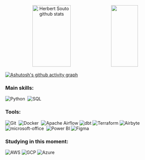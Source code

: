 
<div align="center">  
  <img width="49%" height="195px" src="https://github-readme-stats.vercel.app/api?username=HerbertSouto&show_icons=true&count_private=true&hide_border=true&title_color=00bfbf&icon_color=00bfbf&text_color=c9d1d9&bg_color=0d1117" alt="Herbert Souto github stats" /> 
  <img width="41%" height="195px" src="https://github-readme-stats.vercel.app/api/top-langs/?username=HerbertSouto&layout=compact&hide_border=true&title_color=00bfbf&text_color=00bfbf&bg_color=0d1117" />
</div>

[![Ashutosh's github activity graph](https://github-readme-activity-graph.vercel.app/graph?username=HerbertSouto&bg_color=000000&color=15e5a6&line=07e9a5&point=0a855c&area=true&hide_border=true)](https://github.com/ashutosh00710/github-readme-activity-graph)

 
### Main skills:
![Python](https://img.shields.io/badge/-python-0D1117?style=for-the-badge&logo=python&logoColor=1572B6&labelColor=0D1117)&nbsp;
![SQL](https://img.shields.io/badge/-sql-0D1117?style=for-the-badge&logo=postgresql&labelColor=0D1117)&nbsp;

### Tools:
![Git](https://img.shields.io/badge/-Git-0D1117?style=for-the-badge&logo=git&labelColor=0D1117)&nbsp;
![Docker](https://img.shields.io/badge/-DOCKER-0D1117?style=for-the-badge&logo=docker&labelColor=0D1117)&nbsp;
![Apache Airflow](https://img.shields.io/badge/-APACHE%20AIRFLOW-0D1117?style=for-the-badge&logo=apache-airflow&labelColor=0D1117)
![dbt](https://img.shields.io/badge/-DBT-0D1117?style=for-the-badge&logo=dbt&labelColor=0D1117)
![Terraform](https://img.shields.io/badge/-TERRAFORM-0D1117?style=for-the-badge&logo=terraform&labelColor=0D1117)
![Airbyte](https://img.shields.io/badge/-AIRBYTE-0D1117?style=for-the-badge&logo=airbyte&labelColor=0D1117)
![microsoft-office](https://img.shields.io/badge/-microsoft_office-0D1117?style=for-the-badge&logo=microsoft-office&labelColor=0D1117)&nbsp;
![Power BI](https://img.shields.io/badge/-POWER%20BI-0D1117?style=for-the-badge&logo=power-bi&labelColor=0D1117)
![Figma](https://img.shields.io/badge/-figma-0D1117?style=for-the-badge&logo=figma&labelColor=0D1117)&nbsp;
  
### Studying in this moment:
![AWS](https://img.shields.io/badge/-AWS-0D1117?style=for-the-badge&logo=amazon-aws&labelColor=0D1117)
![GCP](https://img.shields.io/badge/-GCP-0D1117?style=for-the-badge&logo=google-cloud&labelColor=0D1117)
![Azure](https://img.shields.io/badge/-AZURE-0D1117?style=for-the-badge&logo=microsoft-azure&labelColor=0D1117)

